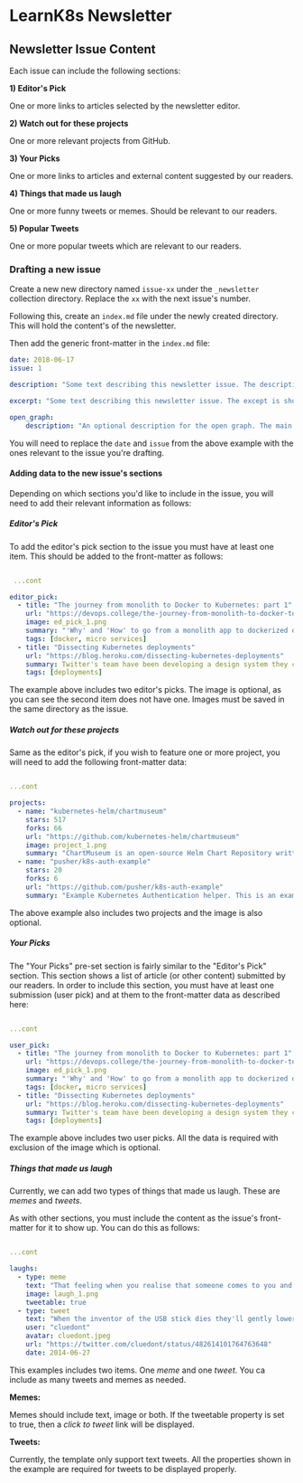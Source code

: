 # LearnK8s Newsletter


## Newsletter Issue Content

Each issue can include the following sections:

__1) Editor's Pick__

One or more links to articles selected by the newsletter editor.


__2) Watch out for these projects__

One or more relevant projects from GitHub.


__3) Your Picks__


One or more links to articles and external content suggested by our readers.

__4) Things that made us laugh__

One or more funny tweets or memes. Should be relevant to our readers.

__5) Popular Tweets__

One or more popular tweets which are relevant to our readers. 

### Drafting a new issue

Create a new new directory named `issue-xx` under the `_newsletter` collection directory. Replace the `xx` with the next issue's number.

Following this, create an `index.md` file under the newly created directory. This will hold the content's of the newsletter.

Then add the generic front-matter in the `index.md` file:

```yaml
date: 2018-06-17
issue: 1

description: "Some text describing this newsletter issue. The description is shown in search engine results so it should be kept short and under 300 characters."

excerpt: "Some text describing this newsletter issue. The except is shown in the newsletetr archive page."

open_graph:
    description: "An optional description for the open graph. The main description will be used if none is entered here."

```

You will need to replace the `date` and  `issue` from the above example with the ones relevant to the issue you're drafting.

#### Adding data to the new issue's sections

Depending on which sections you'd like to include in the issue, you will need to add their relevant information as follows:

##### Editor's Pick

To add the editor's pick section to the issue you must have at least one item. This should be added to the front-matter as follows:

```yaml

 ...cont

editor_pick:
  - title: "The journey from monolith to Docker to Kubernetes: part 1"
    url: "https://devops.college/the-journey-from-monolith-to-docker-to-kubernetes-part-1-f5dbd730f620"
    image: ed_pick_1.png
    summary: "'Why' and 'How' to go from a monolith app to dockerized one and eventually to run our app on a kubernetes cluster. In part one, the author discusses the benefits and the abilities of Docker and the app's code architecture."
    tags: [docker, micro services]
  - title: "Dissecting Kubernetes deployments"
    url: "https://blog.heroku.com/dissecting-kubernetes-deployments"
    summary: Twitter's team have been developing a design system they call Horizon. Ashlie Ford tracks its journey, from humble beginnings as a hack-day project.
    tags: [deployments]
```

The example above includes two editor's picks. The image is optional, as you can see the second item does not have one. Images must be saved in the same directory as the issue.

##### Watch out for these projects

Same as the editor's pick, if you wish to feature one or more project, you will need to add the following front-matter data:

```yaml

...cont

projects:
  - name: "kubernetes-helm/chartmuseum"
    stars: 517
    forks: 66
    url: "https://github.com/kubernetes-helm/chartmuseum"
    image: project_1.png
    summary: "ChartMuseum is an open-source Helm Chart Repository written in Go (GoLang), with support for cloud storage backends, including Google Cloud Storage, Amazon S3, and Microsoft Azure Blob Storage."
  - name: "pusher/k8s-auth-example"
    stars: 20
    forks: 6
    url: "https://github.com/pusher/k8s-auth-example"
    summary: "Example Kubernetes Authentication helper. This is an example of how to connect to an OIDC provider and authenticate users before configuring their kubeconfig."

```

The above example also includes two projects and the image is also optional.

##### Your Picks

The "Your Picks" pre-set section is fairly similar to the "Editor's Pick" section. This section shows a list of article (or other content) submitted by our readers. In order to include this section, you must have at least one submission (user pick) and at them to the front-matter data as described here:

```yaml

...cont

user_pick:
  - title: "The journey from monolith to Docker to Kubernetes: part 1"
    url: "https://devops.college/the-journey-from-monolith-to-docker-to-kubernetes-part-1-f5dbd730f620"
    image: ed_pick_1.png
    summary: "'Why' and 'How' to go from a monolith app to dockerized one and eventually to run our app on a kubernetes cluster. In part one, the author discusses the benefits and the abilities of Docker and the app's code architecture."
    tags: [docker, micro services]
  - title: "Dissecting Kubernetes deployments"
    url: "https://blog.heroku.com/dissecting-kubernetes-deployments"
    summary: Twitter's team have been developing a design system they call Horizon. Ashlie Ford tracks its journey, from humble beginnings as a hack-day project.
    tags: [deployments]

```

The example above includes two user picks. All the data is required with exclusion of the image which is optional.

##### Things that made us laugh

Currently, we can add two types of things that made us laugh. These are _memes_ and _tweets_.

As with other sections, you must include the content as the issue's front-matter for it to show up. You can do this as follows:

```yaml

...cont

laughs:
  - type: meme
    text: "That feeling when you realise that someone comes to you and you realize that they just reinvented Helm"
    image: laugh_1.png
    tweetable: true
  - type: tweet
    text: "When the inventor of the USB stick dies they'll gently lower the coffin, then pull it back up, turn it the other way, then lower it again."
    user: "cluedont"
    avatar: cluedont.jpeg
    url: "https://twitter.com/cluedont/status/482614101764763648"
    date: 2014-06-27

```

This examples includes two items. One _meme_ and one _tweet_. You ca include as many tweets and memes as needed.

__Memes:__

Memes should include text, image or both. If the tweetable property is set to true, then a _click to tweet_ link will be displayed.

__Tweets:__

Currently, the template only support text tweets. All the properties shown in the example are required for tweets to be displayed properly.